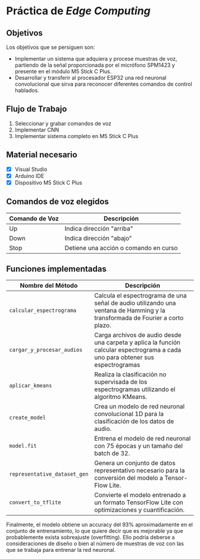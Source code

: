 # Práctica de _Edge Computing_

## Objetivos

Los objetivos que se persiguen son:

* Implementar un sistema que adquiera y procese muestras de voz, partiendo de la señal proporcionada por el micrófono SPM1423 y presente en el módulo M5 Stick C Plus.
* Desarrollar y transferir al procesador ESP32 una red neuronal convolucional que sirva para reconocer diferentes comandos de control hablados.

## Flujo de Trabajo

1. Seleccionar y grabar comandos de voz
2. Implementar CNN
3. Implementar sistema completo en M5 Stick C Plus


## Material necesario

- [x] Visual Studio
- [x] Arduino IDE
- [x] Dispositivo M5 Stick C Plus

## Comandos de voz elegidos

| Comando de Voz | Descripción                                |
|----------------|--------------------------------------------|
| Up       | Indica dirección "arriba"            |
| Down         | Indica dirección "abajo"            |
| Stop         | Detiene una acción o comando en curso  |


## Funciones implementadas

| Nombre del Método  | Descripción |
|--------------------|-------------|
| `calcular_espectrograma` | Calcula el espectrograma de una señal de audio utilizando una ventana de Hamming y la transformada de Fourier a corto plazo. |
| `cargar_y_procesar_audios` | Carga archivos de audio desde una carpeta y aplica la función calcular espectrograma a cada uno para obtener sus espectrogramas |
| `aplicar_kmeans` | Realiza la clasificación no supervisada de los espectrogramas utilizando el algoritmo KMeans. |
| `create_model` | Crea un modelo de red neuronal convolucional 1D para la clasificación de los datos de audio. |
| `model.fit` | Entrena el modelo de red neuronal con 75 épocas y un tamaño del batch de 32. |
| `representative_dataset_gen` | Genera un conjunto de datos representativo necesario para la conversión del modelo a Tensor-Flow Lite. |
| `convert_to_tflite` | Convierte el modelo entrenado a un formato TensorFlow Lite con optimizaciones y cuantificación. |

Finalmente, el modelo obtiene un accuracy del 93% aproximadamente en el conjunto de entrenamiento, lo que quiere decir que es mejorable ya que probablemente
exista sobreajuste (overfitting). Ello podría deberse a consideraciones de diseño o bien al número de muestras de voz con las que se trabaja para entrenar la red neuronal.
